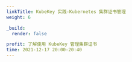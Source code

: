 ```yaml
---
linkTitle: KubeKey 实践-Kubernetes 集群证书管理
weight: 6

_build:
  render: false

profit: 了解使用 KubeKey 管理集群证书
time: 2021-12-17 20:00-20:40
---
```

